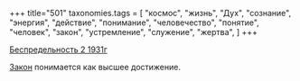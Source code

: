 +++
title="501"
taxonomies.tags = [
 "космос",
 "жизнь",
 "Дух",
 "сознание",
 "энергия",
 "действие",
 "понимание",
 "человечество",
 "понятие",
 "человек",
 "закон",
 "устремление",
 "служение",
 "жертва",
]
+++

[Беспредельность 2 1931г](/agni/1931)

[Закон](/tags/жертва) понимается как высшее достижение.   

